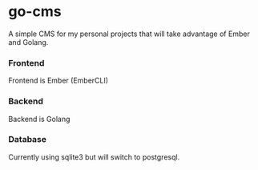# go-cms
A simple CMS for my personal projects that will take advantage of Ember and Golang.

### Frontend
Frontend is Ember (EmberCLI)

### Backend
Backend is Golang

### Database
Currently using sqlite3 but will switch to postgresql.

